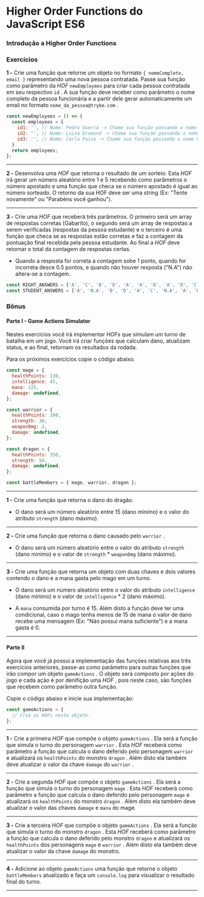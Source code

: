 # Higher Order Functions do JavaScript ES6

###   Introdução a Higher Order Functions

### Exercícios

**1 -** Crie uma função que retorne um objeto no formato  `{ nomeCompleto, email }`  representando uma nova pessoa contratada. Passe sua função como parâmetro da  _HOF_ `newEmployees`  para criar cada pessoa contratada em seu respectivo  `id`  . A sua função deve receber como parâmetro o nome completo da pessoa funcionária e a partir dele gerar automaticamente um email no formato  `nome_da_pessoa@trybe.com`  .


```javascript
const newEmployees = () => {
  const employees = {
    id1: '', // Nome: Pedro Guerra -> Chame sua função passando o nome Pedro Guerra como parâmetro, substituindo as aspas
    id2: '', // Nome: Luiza Drumond -> Chame sua função passando o nome Luiza Drumond como parâmetro, substituindo as aspas
    id3: '', // Nome: Carla Paiva -> Chame sua função passando o nome Carla Paiva como parâmetro, substituindo as aspas
  }
  return employees;
};
```

----------

**2 -** Desenvolva uma  _HOF_ que retorna o resultado de um sorteio. Esta  _HOF_ irá gerar um número aleatório entre 1 e 5 recebendo como parâmetros o número apostado e uma função que checa se o número apostado é igual ao número sorteado. O retorno da sua HOF deve ser uma string (Ex: "Tente novamente" ou "Parabéns você ganhou").

----------

**3 -** Crie uma  _HOF_ que receberá três parâmetros. O primeiro será um array de respostas corretas (Gabarito), o segundo será um array de respostas a serem verificadas (respostas da pessoa estudante) e o terceiro é uma função que checa se as respostas estão corretas e faz a contagem da pontuação final recebida pela pessoa estudante. Ao final a  _HOF_ deve retornar o total da contagem de respostas certas.

-   Quando a resposta for correta a contagem sobe 1 ponto, quando for incorreta desce 0.5 pontos, e quando não houver resposta ("N.A") não altera-se a contagem.


```javascript
const RIGHT_ANSWERS = ['A', 'C', 'B', 'D', 'A', 'A', 'D', 'A', 'D', 'C'];
const STUDENT_ANSWERS = ['A', 'N.A', 'B', 'D', 'A', 'C', 'N.A', 'A', 'D', 'B'];
```

### Bônus

#### Parte I - Game Actions Simulator

Nestes exercícios você irá implementar  _HOFs_ que simulam um turno de batalha em um jogo. Você irá criar funções que calculam dano, atualizam status, e ao final, retornam os resultados da rodada.

Para os próximos exercícios copie o código abaixo.



```javascript
const mage = {
  healthPoints: 130,
  intelligence: 45,
  mana: 125,
  damage: undefined,
};

const warrior = {
  healthPoints: 200,
  strength: 30,
  weaponDmg: 2,
  damage: undefined,
};

const dragon = {
  healthPoints: 350,
  strength: 50,
  damage: undefined,
};

const battleMembers = { mage, warrior, dragon };
```

----------

**1 -** Crie uma função que retorna o dano do dragão.

-   O dano será um número aleatório entre 15 (dano mínimo) e o valor do atributo  `strength`  (dano máximo).

----------

**2 -** Crie uma função que retorna o dano causado pelo  `warrior`  .

-   O dano será um número aleatório entre o valor do atributo  `strength`  (dano mínimo) e o valor de  `strength`  *  `weaponDmg`  (dano máximo).

----------

**3 -** Crie uma função que retorna um objeto com duas chaves e dois valores contendo o dano e a mana gasta pelo mago em um turno.

-   O dano será um número aleatório entre o valor do atributo  `intelligence`  (dano mínimo) e o valor de  `intelligence`  * 2 (dano máximo).
    
-   A  `mana`  consumida por turno é 15. Além disto a função deve ter uma condicional, caso o mago tenha menos de 15 de mana o valor de dano recebe uma mensagem (Ex: "Não possui mana suficiente") e a mana gasta é 0.
    

----------

#### Parte II

Agora que você já possui a implementação das funções relativas aos três exercícios anteriores, passe-as como parâmetro para outras funções que irão compor um objeto  `gameActions`  . O objeto será composto por ações do jogo e cada ação é por denifição uma  _HOF_ , pois neste caso, são funções que recebem como parâmetro outra função.

Copie o código abaixo e inicie sua implementação:



```javascript
const gameActions = {
  // Crie as HOFs neste objeto.
};
```

----------

**1 -** Crie a primeira  _HOF_ que compõe o objeto  `gameActions`  . Ela será a função que simula o turno do personagem  `warrior`  . Esta  _HOF_ receberá como parâmetro a função que calcula o dano deferido pelo personagem  `warrior`  e atualizará os  `healthPoints`  do monstro  `dragon`  . Além disto ela também deve atualizar o valor da chave  `damage`  do  `warrior`  .

----------

**2 -** Crie a segunda  _HOF_ que compõe o objeto  `gameActions`  . Ela será a função que simula o turno do personagem  `mage`  . Esta  _HOF_ receberá como parâmetro a função que calcula o dano deferido pelo personagem  `mage`  e atualizará os  `healthPoints`  do monstro  `dragon`  . Além disto ela também deve atualizar o valor das chaves  `damage`  e  `mana`  do mage.

----------

**3 -** Crie a terceira  _HOF_ que compõe o objeto  `gameActions`  . Ela será a função que simula o turno do monstro  `dragon`  . Esta  _HOF_ receberá como parâmetro a função que calcula o dano deferido pelo monstro  `dragon`  e atualizará os  `healthPoints`  dos personagens  `mage`  e  `warrior`  . Além disto ela também deve atualizar o valor da chave  `damage`  do monstro.

----------

**4 -** Adicione ao objeto  `gameActions`  uma função que retorne o objeto  `battleMembers`  atualizado e faça um  `console.log`  para visualizar o resultado final do turno.

----------
